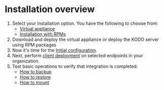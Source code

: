 # Installation overview

1. Select your installation option. You have the following to choose from:
   * [Virtual appliance](ova-deployment/)
   * [Installation with RPMs](installation-with-rpm-packages/)
2. Download and deploy the virtual appliance or deploy the KODO server using RPM packages
3. Now it's time for the [Initial configuration](initial-configuration.md).
4. Next, perform [client deployment](deployments/) on selected endpoints in your organization.
5. Test basic operations to verify that integration is completed:
   * [How to backup]()
   * [How to restore]()
   * [How to mount]()


